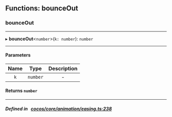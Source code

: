 ## Functions: bounceOut

### bounceOut


___
▸ **bounceOut**<`number`\>(`k: number`): `number`
___


#### Parameters

| Name | Type | Description |
| :------: | :------: | :------: |
| `k` | `number` | - |


#### Returns `number` 
___


##### Defined in &nbsp;   [cocos/core/animation/easing.ts:238](https://github.com/cocos-creator/engine/blob/c7bf6b8a9/cocos/core/animation/easing.ts#L238)&nbsp;
